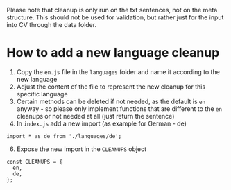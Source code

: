 Please note that cleanup is only run on the txt sentences, not on the meta structure. This should not be used for validation, but rather just for the input into CV through the data folder.

# How to add a new language cleanup

1. Copy the `en.js` file in the `languages` folder and name it according to the new language
2. Adjust the content of the file to represent the new cleanup for this specific language
3. Certain methods can be deleted if not needed, as the default is `en` anyway - so please only implement functions that are different to the `en` cleanups or not needed at all (just return the sentence)
4. In `index.js` add a new import (as example for German - de)

```
import * as de from './languages/de';
```

6. Expose the new import in the `CLEANUPS` object

```
const CLEANUPS = {
  en,
  de,
};
```